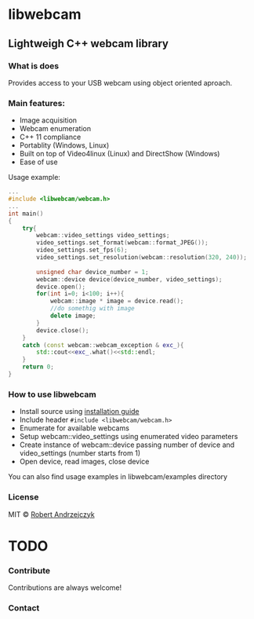 # libwebcam
## Lightweigh C++ webcam library

### What is does
Provides access to your USB webcam using object oriented aproach. 

### Main features:
* Image acquisition
* Webcam enumeration
* C++ 11 compliance
* Portablity (Windows, Linux)
* Built on top of Video4linux (Linux) and DirectShow (Windows)
* Ease of use

Usage example:
```c++
...
#include <libwebcam/webcam.h>
...
int main()
{
    try{
        webcam::video_settings video_settings;
		video_settings.set_format(webcam::format_JPEG());
		video_settings.set_fps(6);
		video_settings.set_resolution(webcam::resolution(320, 240));
		
		unsigned char device_number = 1;
		webcam::device device(device_number, video_settings);
		device.open();
		for(int i=0; i<100; i++){
		    webcam::image * image = device.read();
		    //do somethig with image
		    delete image;
		}
		device.close();
    }
    catch (const webcam::webcam_exception & exc_){
		std::cout<<exc_.what()<<std::endl;
	}
	return 0;
}
```
### How to use libwebcam
* Install source using [installation guide]
* Include header `#include <libwebcam/webcam.h>`
* Enumerate for available webcams
* Setup webcam::video_settings using enumerated video parameters
* Create instance of webcam::device passing number of device and video_settings (number starts from 1)
* Open device, read images, close device

You can also find usage examples in libwebcam/examples directory 

### License
MIT © [Robert Andrzejczyk]
# TODO
### Contribute
Contributions are always welcome!
### Contact

[installation guide]: http://rojarand.github.io/libwebcam
[Robert Andrzejczyk]: https://github.com/rojarand
